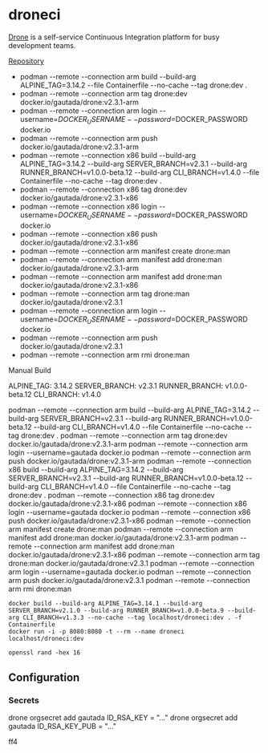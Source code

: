 # droneci

[Drone](https://www.drone.io) is a self-service Continuous Integration platform for busy development teams.

[Repository](https://github.com/drone/drone)

  - podman --remote --connection arm build --build-arg ALPINE_TAG=3.14.2  --file Containerfile --no-cache  --tag drone:dev .
  - podman --remote --connection arm tag drone:dev docker.io/gautada/drone:v2.3.1-arm
  - podman --remote --connection arm login --username=$DOCKER_USERNAME --password=$DOCKER_PASSWORD docker.io
  - podman --remote --connection arm push docker.io/gautada/drone:v2.3.1-arm
  - podman --remote --connection x86 build --build-arg ALPINE_TAG=3.14.2  --build-arg SERVER_BRANCH=v2.3.1 --build-arg RUNNER_BRANCH=v1.0.0-beta.12 --build-arg CLI_BRANCH=v1.4.0 --file Containerfile --no-cache  --tag drone:dev .
  - podman --remote --connection x86 tag drone:dev docker.io/gautada/drone:v2.3.1-x86
  - podman --remote --connection x86 login --username=$DOCKER_USERNAME --password=$DOCKER_PASSWORD docker.io
  - podman --remote --connection x86 push docker.io/gautada/drone:v2.3.1-x86
  - podman --remote --connection arm manifest create drone:man
  - podman --remote --connection arm manifest add drone:man docker.io/gautada/drone:v2.3.1-arm
  - podman --remote --connection arm manifest add drone:man docker.io/gautada/drone:v2.3.1-x86
  - podman --remote --connection arm tag drone:man docker.io/gautada/drone:v2.3.1
  - podman --remote --connection arm login --username=$DOCKER_USERNAME --password=$DOCKER_PASSWORD docker.io
  - podman --remote --connection arm push docker.io/gautada/drone:v2.3.1
  - podman --remote --connection arm rmi drone:man


Manual Build

ALPINE_TAG: 3.14.2
SERVER_BRANCH: v2.3.1
RUNNER_BRANCH: v1.0.0-beta.12
CLI_BRANCH: v1.4.0
    
podman --remote --connection arm build --build-arg ALPINE_TAG=3.14.2 --build-arg SERVER_BRANCH=v2.3.1 --build-arg RUNNER_BRANCH=v1.0.0-beta.12 --build-arg CLI_BRANCH=v1.4.0 --file Containerfile --no-cache  --tag drone:dev .
podman --remote --connection arm tag drone:dev docker.io/gautada/drone:v2.3.1-arm
podman --remote --connection arm login --username=gautada docker.io
podman --remote --connection arm push docker.io/gautada/drone:v2.3.1-arm
podman --remote --connection x86 build --build-arg ALPINE_TAG=3.14.2  --build-arg SERVER_BRANCH=v2.3.1 --build-arg RUNNER_BRANCH=v1.0.0-beta.12 --build-arg CLI_BRANCH=v1.4.0 --file Containerfile --no-cache  --tag drone:dev .
podman --remote --connection x86 tag drone:dev docker.io/gautada/drone:v2.3.1-x86
podman --remote --connection x86 login --username=gautada docker.io
podman --remote --connection x86 push docker.io/gautada/drone:v2.3.1-x86
podman --remote --connection arm manifest create drone:man
podman --remote --connection arm manifest add drone:man docker.io/gautada/drone:v2.3.1-arm
podman --remote --connection arm manifest add drone:man docker.io/gautada/drone:v2.3.1-x86
podman --remote --connection arm tag drone:man docker.io/gautada/drone:v2.3.1
podman --remote --connection arm login --username=gautada docker.io
podman --remote --connection arm push docker.io/gautada/drone:v2.3.1
podman --remote --connection arm rmi drone:man

```
docker build --build-arg ALPINE_TAG=3.14.1 --build-arg SERVER_BRANCH=v2.1.0 --build-arg RUNNER_BRANCH=v1.0.0-beta.9 --build-arg CLI_BRANCH=v1.3.3 --no-cache --tag localhost/droneci:dev . -f Containerfile
docker run -i -p 8080:8080 -t --rm --name droneci localhost/droneci:dev 
```

```
openssl rand -hex 16
```

## Configuration

### Secrets

drone orgsecret add gautada ID_RSA_KEY = "..."
drone orgsecret add gautada ID_RSA_KEY_PUB = "..."

ff4
